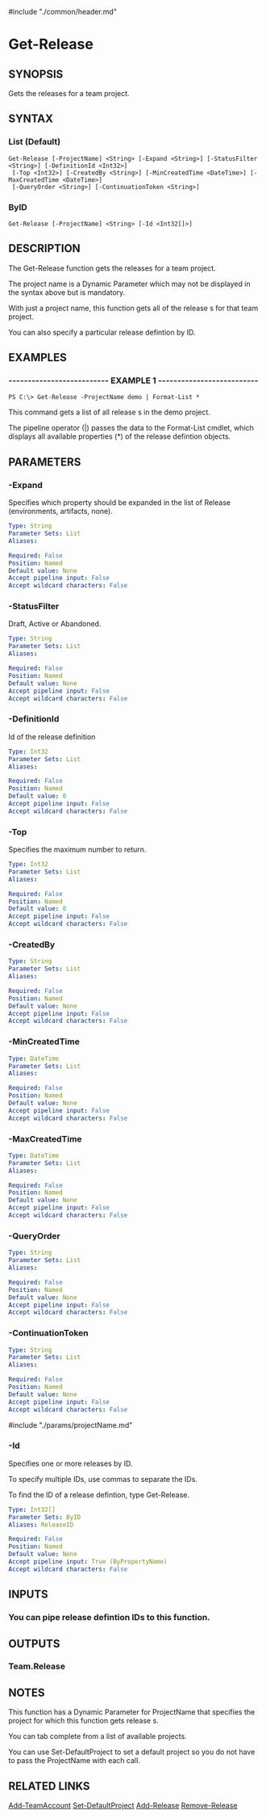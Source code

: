 #include "./common/header.md"

# Get-Release

## SYNOPSIS
Gets the releases for a team project.

## SYNTAX

### List (Default)
```
Get-Release [-ProjectName] <String> [-Expand <String>] [-StatusFilter <String>] [-DefinitionId <Int32>]
 [-Top <Int32>] [-CreatedBy <String>] [-MinCreatedTime <DateTime>] [-MaxCreatedTime <DateTime>]
 [-QueryOrder <String>] [-ContinuationToken <String>]
```

### ByID
```
Get-Release [-ProjectName] <String> [-Id <Int32[]>]
```

## DESCRIPTION
The Get-Release function gets the releases for a team
project.

The project name is a Dynamic Parameter which may not be displayed
in the syntax above but is mandatory.

With just a project name, this function gets all of the release s
for that team project.

You can also specify a particular release defintion
by ID.

## EXAMPLES

### -------------------------- EXAMPLE 1 --------------------------
```
PS C:\> Get-Release -ProjectName demo | Format-List *
```

This command gets a list of all release s in the demo project.

The pipeline operator (|) passes the data to the Format-List cmdlet, which
displays all available properties (*) of the release defintion objects.

## PARAMETERS

### -Expand
Specifies which property should be expanded in the list of Release
 (environments, artifacts, none).

```yaml
Type: String
Parameter Sets: List
Aliases: 

Required: False
Position: Named
Default value: None
Accept pipeline input: False
Accept wildcard characters: False
```

### -StatusFilter
Draft, Active or Abandoned.

```yaml
Type: String
Parameter Sets: List
Aliases: 

Required: False
Position: Named
Default value: None
Accept pipeline input: False
Accept wildcard characters: False
```

### -DefinitionId
Id of the release definition

```yaml
Type: Int32
Parameter Sets: List
Aliases: 

Required: False
Position: Named
Default value: 0
Accept pipeline input: False
Accept wildcard characters: False
```

### -Top
Specifies the maximum number to return.

```yaml
Type: Int32
Parameter Sets: List
Aliases: 

Required: False
Position: Named
Default value: 0
Accept pipeline input: False
Accept wildcard characters: False
```

### -CreatedBy

```yaml
Type: String
Parameter Sets: List
Aliases: 

Required: False
Position: Named
Default value: None
Accept pipeline input: False
Accept wildcard characters: False
```

### -MinCreatedTime

```yaml
Type: DateTime
Parameter Sets: List
Aliases: 

Required: False
Position: Named
Default value: None
Accept pipeline input: False
Accept wildcard characters: False
```

### -MaxCreatedTime

```yaml
Type: DateTime
Parameter Sets: List
Aliases: 

Required: False
Position: Named
Default value: None
Accept pipeline input: False
Accept wildcard characters: False
```

### -QueryOrder

```yaml
Type: String
Parameter Sets: List
Aliases: 

Required: False
Position: Named
Default value: None
Accept pipeline input: False
Accept wildcard characters: False
```

### -ContinuationToken

```yaml
Type: String
Parameter Sets: List
Aliases: 

Required: False
Position: Named
Default value: None
Accept pipeline input: False
Accept wildcard characters: False
```

#include "./params/projectName.md"

### -Id
Specifies one or more releases by ID.

To specify multiple IDs, use commas to separate the IDs.

To find the ID of a release defintion, type Get-Release.

```yaml
Type: Int32[]
Parameter Sets: ByID
Aliases: ReleaseID

Required: False
Position: Named
Default value: None
Accept pipeline input: True (ByPropertyName)
Accept wildcard characters: False
```

## INPUTS

### You can pipe release defintion IDs to this function.

## OUTPUTS

### Team.Release

## NOTES
This function has a Dynamic Parameter for ProjectName that specifies the
project for which this function gets release s.

You can tab complete from a list of available projects.

You can use Set-DefaultProject to set a default project so you do not have
to pass the ProjectName with each call.

## RELATED LINKS

[Add-TeamAccount](Add-TeamAccount.md)
[Set-DefaultProject](Set-DefaultProject.md)
[Add-Release](Add-Release.md)
[Remove-Release](Remove-Release.md)